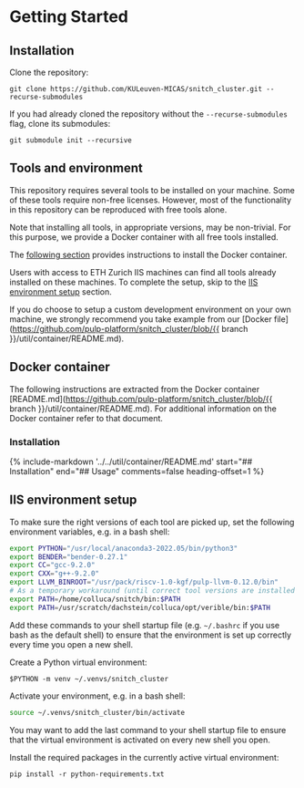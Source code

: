# Getting Started

## Installation

Clone the repository:
```shell
git clone https://github.com/KULeuven-MICAS/snitch_cluster.git --recurse-submodules
```

If you had already cloned the repository without the `--recurse-submodules` flag, clone its submodules:
```shell
git submodule init --recursive
```

## Tools and environment

This repository requires several tools to be installed on your machine. Some of these tools require non-free licenses. However, most of the functionality in this repository can be reproduced with free tools alone.

Note that installing all tools, in appropriate versions, may be non-trivial. For this purpose, we provide a Docker container with all free tools installed.

The [following section](#docker-container) provides instructions to install the Docker container.

Users with access to ETH Zurich IIS machines can find all tools already installed on these machines. To complete the setup, skip to the [IIS environment setup](#iis-environment-setup) section.

If you do choose to setup a custom development environment on your own machine, we strongly recommend you take example from our [Docker file](https://github.com/pulp-platform/snitch_cluster/blob/{{ branch }}/util/container/README.md).

## Docker container

The following instructions are extracted from the Docker container [README.md](https://github.com/pulp-platform/snitch_cluster/blob/{{ branch }}/util/container/README.md). For additional information on the Docker container refer to that document.

### Installation

{%
   include-markdown '../../util/container/README.md'
   start="## Installation"
   end="## Usage"
   comments=false
   heading-offset=1
%}

## IIS environment setup

To make sure the right versions of each tool are picked up, set the following environment variables, e.g. in a bash shell:

```bash
export PYTHON="/usr/local/anaconda3-2022.05/bin/python3"
export BENDER="bender-0.27.1"
export CC="gcc-9.2.0"
export CXX="g++-9.2.0"
export LLVM_BINROOT="/usr/pack/riscv-1.0-kgf/pulp-llvm-0.12.0/bin"
# As a temporary workaround (until correct tool versions are installed system-wide):
export PATH=/home/colluca/snitch/bin:$PATH
export PATH=/usr/scratch/dachstein/colluca/opt/verible/bin:$PATH
```

Add these commands to your shell startup file (e.g. `~/.bashrc` if you use bash as the default shell) to ensure that the environment is set up correctly every time you open a new shell.

Create a Python virtual environment:

```shell
$PYTHON -m venv ~/.venvs/snitch_cluster
```

Activate your environment, e.g. in a bash shell:

```bash
source ~/.venvs/snitch_cluster/bin/activate
```

You may want to add the last command to your shell startup file to ensure that the virtual environment is activated on every new shell you open.

Install the required packages in the currently active virtual environment:

```shell
pip install -r python-requirements.txt
```
